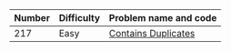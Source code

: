 | Number | Difficulty | Problem name and code|
|--------|------------|----------------------|
| 217 | Easy | [Contains Duplicates](Arrays/217ContainDuplicate) |
